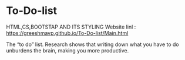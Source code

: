 # To-Do-list
HTML,CS,BOOTSTAP AND ITS STYLING
Website linl : https://greeshmavp.github.io/To-Do-list/Main.html

The “to do” list. Research shows that writing down what you have to do unburdens the brain, making you more productive.
